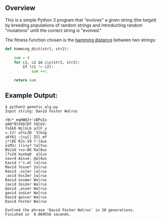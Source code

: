 Overview
-----------------

This is a simple Python 3 program that "evolves" a given string (the *target*) by breeding populations of
random strings and introducting random "mutations" until the correct string is "evolved."

The fitness function chosen is the [hamming distance](https://en.wikipedia.org/wiki/Hamming_distance)
between two strings:

```python
def hamming_dist(str1, str2):

    sum = 0
    for c1, c2 in zip(str1, str2):
        if (c1 != c2):
            sum +=1

    return sum
```

Example Output:
-----------------

```
$ python3 genetic_alg.py
Input string: David Foster Walrus

rBc*_mqHW@J+'sBPuIx
q9Q*9[h5D|DT tQlGV:
Ys$kO Nz]sLb aJlF_y
=.t2! ufsLZB `3lksp
uKY61 ~|sy{[ ZSl_mf
j*(DE RJs.S9 ?-laus
oiM3/ [(s+y? ?alYus
BViSd +vs~OK Ral8us
l7v2d kusbqD  alCus
nav>d A1sxe: @al4us
Eavid r's.eC (alrus
Mavid 7osxe* 2alrus
8avid .os[er )alrus
:avid hos3er }alrus
Ravid nosmer Walrus
Javid 3os2er Walrus
@avid ,osxer Walrus
gavid zosLer Walrus
David qos=er Walrus
David Foster Walrus

Evolved the phrase 'David Foster Walrus' in 20 generations.
Finished in  0.069556 seconds.

```